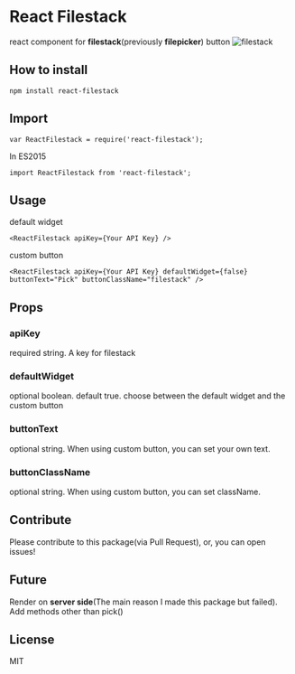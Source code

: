 # React Filestack
react component for **filestack**(previously **filepicker**) button
![filestack](https://cloud.githubusercontent.com/assets/10962668/16107045/8d957838-33d4-11e6-91bb-bccc700af2de.png)
## How to install
```
npm install react-filestack
```
## Import
```
var ReactFilestack = require('react-filestack');
```
In ES2015
```
import ReactFilestack from 'react-filestack';
```
## Usage
default widget
```
<ReactFilestack apiKey={Your API Key} />
```
custom button
```
<ReactFilestack apiKey={Your API Key} defaultWidget={false} buttonText="Pick" buttonClassName="filestack" />
```
## Props
### apiKey
required string. A key for filestack
### defaultWidget
optional boolean. default true. choose between the default widget and the custom button
### buttonText
optional string. When using custom button, you can set your own text.
### buttonClassName
optional string. When using custom button, you can set className.

## Contribute
Please contribute to this package(via Pull Request), or, you can open issues! 
## Future
Render on **server side**(The main reason I made this package but failed).
Add methods other than pick()
## License
MIT